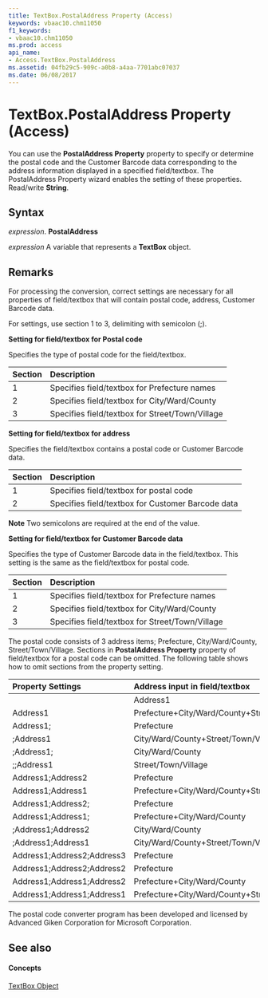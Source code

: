 ```yaml
---
title: TextBox.PostalAddress Property (Access)
keywords: vbaac10.chm11050
f1_keywords:
- vbaac10.chm11050
ms.prod: access
api_name:
- Access.TextBox.PostalAddress
ms.assetid: 04fb29c5-909c-a0b8-a4aa-7701abc07037
ms.date: 06/08/2017
---
```



# TextBox.PostalAddress Property (Access)

You can use the  **PostalAddress Property** property to specify or determine the postal code and the Customer Barcode data corresponding to the address information displayed in a specified field/textbox. The PostalAddress Property wizard enables the setting of these properties. Read/write **String**.


## Syntax

 _expression_. **PostalAddress**

 _expression_ A variable that represents a **TextBox** object.


## Remarks

For processing the conversion, correct settings are necessary for all properties of field/textbox that will contain postal code, address, Customer Barcode data.

For settings, use section 1 to 3, delimiting with semicolon (;).

 **Setting for field/textbox for Postal code**

Specifies the type of postal code for the field/textbox.



|**Section**|**Description**|
|:-----|:-----|
|1|Specifies field/textbox for Prefecture names|
|2|Specifies field/textbox for City/Ward/County|
|3|Specifies field/textbox for Street/Town/Village|
 **Setting for field/textbox for address**

Specifies the field/textbox contains a postal code or Customer Barcode data.



|**Section**|**Description**|
|:-----|:-----|
|1|Specifies field/textbox for postal code|
|2|Specifies field/textbox for Customer Barcode data|

 **Note**  Two semicolons are required at the end of the value. 

 **Setting for field/textbox for Customer Barcode data**

Specifies the type of Customer Barcode data in the field/textbox. This setting is the same as the field/textbox for postal code.



|**Section**|**Description**|
|:-----|:-----|
|1|Specifies field/textbox for Prefecture names|
|2|Specifies field/textbox for City/Ward/County|
|3|Specifies field/textbox for Street/Town/Village|
The postal code consists of 3 address items; Prefecture, City/Ward/County, Street/Town/Village. Sections in  **PostalAddress Property** property of field/textbox for a postal code can be omitted. The following table shows how to omit sections from the property setting.



|**Property Settings**|**Address input in field/textbox**|
|:-----|:-----|
||Address1|Address2|Address3|
|Address1|Prefecture+City/Ward/County+Street/Town/Village|||
|Address1;|Prefecture|||
|;Address1|City/Ward/County+Street/Town/Village|||
|;Address1;|City/Ward/County|||
|;;Address1|Street/Town/Village|||
|Address1;Address2|Prefecture|City/Ward/County+Street/Town/Village||
|Address1;Address1|Prefecture+City/Ward/County+Street/Town/Village|||
|Address1;Address2;|Prefecture|City/Ward/County||
|Address1;Address1;|Prefecture+City/Ward/County|||
|;Address1;Address2|City/Ward/County|Street/Town/Village||
|;Address1;Address1|City/Ward/County+Street/Town/Village|||
|Address1;Address2;Address3|Prefecture|City/Ward/County|Street/Town/Village|
|Address1;Address2;Address2|Prefecture|City/Ward/County+Street/Town/Village||
|Address1;Address1;Address2|Prefecture+City/Ward/County|Street/Town/Village||
|Address1;Address1;Address1|Prefecture+City/Ward/County+Street/Town/Village|||
The postal code converter program has been developed and licensed by Advanced Giken Corporation for Microsoft Corporation. 


## See also


#### Concepts


[TextBox Object](textbox-object-access.md)

